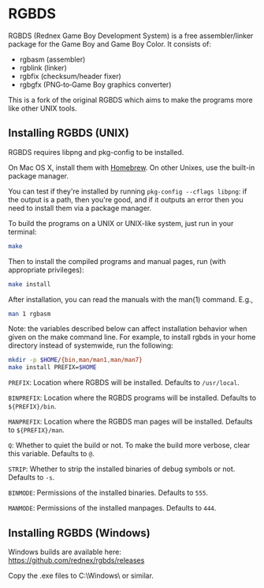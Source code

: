# RGBDS

RGBDS (Rednex Game Boy Development System) is a free assembler/linker package
for the Game Boy and Game Boy Color. It consists of:

  - rgbasm  (assembler)
  - rgblink (linker)
  - rgbfix  (checksum/header fixer)
  - rgbgfx  (PNG‐to‐Game Boy graphics converter)

This is a fork of the original RGBDS which aims to make the programs more like
other UNIX tools.


## Installing RGBDS (UNIX)

RGBDS requires libpng and pkg-config to be installed.

On Mac OS X, install them with [Homebrew](http://brew.sh/). On other Unixes,
use the built-in package manager.

You can test if they're installed by running `pkg-config --cflags libpng`:
if the output is a path, then you're good, and if it outputs an error then
you need to install them via a package manager.

To build the programs on a UNIX or UNIX-like system, just run in your terminal:

```sh
make
```

Then to install the compiled programs and manual pages, run (with appropriate
privileges):

```sh
make install
```

After installation, you can read the manuals with the man(1) command. E.g.,

```sh
man 1 rgbasm
```

Note: the variables described below can affect installation behavior when given
on the make command line. For example, to install rgbds in your home directory
instead of systemwide, run the following:

```sh
mkdir -p $HOME/{bin,man/man1,man/man7}
make install PREFIX=$HOME
```

`PREFIX`: Location where RGBDS will be installed. Defaults to `/usr/local`.

`BINPREFIX`: Location where the RGBDS programs will be installed. Defaults
to `${PREFIX}/bin`.

`MANPREFIX`: Location where the RGBDS man pages will be installed. Defaults
to `${PREFIX}/man`.

`Q`: Whether to quiet the build or not. To make the build more verbose, clear
this variable. Defaults to `@`.

`STRIP`: Whether to strip the installed binaries of debug symbols or not.
Defaults to `-s`.

`BINMODE`: Permissions of the installed binaries. Defaults to `555`.

`MANMODE`: Permissions of the installed manpages. Defaults to `444`.


## Installing RGBDS (Windows)

Windows builds are available here: https://github.com/rednex/rgbds/releases

Copy the .exe files to C:\Windows\ or similar.
